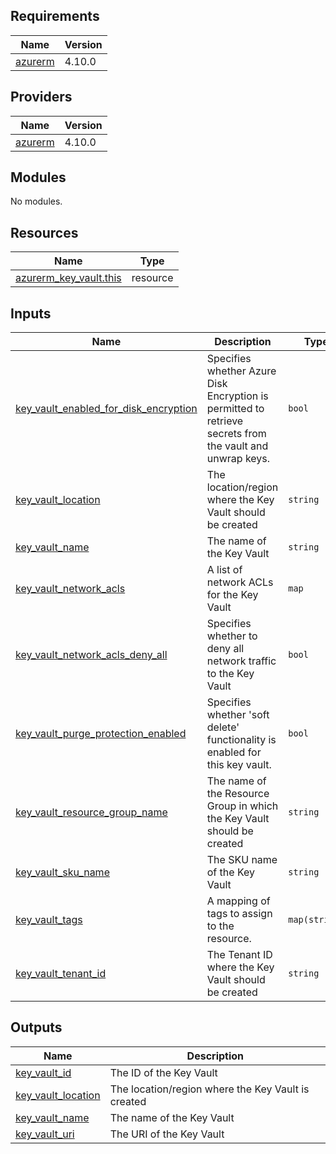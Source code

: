 <!-- BEGIN_TF_DOCS -->
## Requirements

| Name | Version |
|------|---------|
| <a name="requirement_azurerm"></a> [azurerm](#requirement\_azurerm) | 4.10.0 |

## Providers

| Name | Version |
|------|---------|
| <a name="provider_azurerm"></a> [azurerm](#provider\_azurerm) | 4.10.0 |

## Modules

No modules.

## Resources

| Name | Type |
|------|------|
| [azurerm_key_vault.this](https://registry.terraform.io/providers/hashicorp/azurerm/4.10.0/docs/resources/key_vault) | resource |

## Inputs

| Name | Description | Type | Default | Required |
|------|-------------|------|---------|:--------:|
| <a name="input_key_vault_enabled_for_disk_encryption"></a> [key\_vault\_enabled\_for\_disk\_encryption](#input\_key\_vault\_enabled\_for\_disk\_encryption) | Specifies whether Azure Disk Encryption is permitted to retrieve secrets from the vault and unwrap keys. | `bool` | n/a | yes |
| <a name="input_key_vault_location"></a> [key\_vault\_location](#input\_key\_vault\_location) | The location/region where the Key Vault should be created | `string` | n/a | yes |
| <a name="input_key_vault_name"></a> [key\_vault\_name](#input\_key\_vault\_name) | The name of the Key Vault | `string` | n/a | yes |
| <a name="input_key_vault_network_acls"></a> [key\_vault\_network\_acls](#input\_key\_vault\_network\_acls) | A list of network ACLs for the Key Vault | `map` | `{}` | no |
| <a name="input_key_vault_network_acls_deny_all"></a> [key\_vault\_network\_acls\_deny\_all](#input\_key\_vault\_network\_acls\_deny\_all) | Specifies whether to deny all network traffic to the Key Vault | `bool` | `true` | no |
| <a name="input_key_vault_purge_protection_enabled"></a> [key\_vault\_purge\_protection\_enabled](#input\_key\_vault\_purge\_protection\_enabled) | Specifies whether 'soft delete' functionality is enabled for this key vault. | `bool` | n/a | yes |
| <a name="input_key_vault_resource_group_name"></a> [key\_vault\_resource\_group\_name](#input\_key\_vault\_resource\_group\_name) | The name of the Resource Group in which the Key Vault should be created | `string` | n/a | yes |
| <a name="input_key_vault_sku_name"></a> [key\_vault\_sku\_name](#input\_key\_vault\_sku\_name) | The SKU name of the Key Vault | `string` | n/a | yes |
| <a name="input_key_vault_tags"></a> [key\_vault\_tags](#input\_key\_vault\_tags) | A mapping of tags to assign to the resource. | `map(string)` | n/a | yes |
| <a name="input_key_vault_tenant_id"></a> [key\_vault\_tenant\_id](#input\_key\_vault\_tenant\_id) | The Tenant ID where the Key Vault should be created | `string` | n/a | yes |

## Outputs

| Name | Description |
|------|-------------|
| <a name="output_key_vault_id"></a> [key\_vault\_id](#output\_key\_vault\_id) | The ID of the Key Vault |
| <a name="output_key_vault_location"></a> [key\_vault\_location](#output\_key\_vault\_location) | The location/region where the Key Vault is created |
| <a name="output_key_vault_name"></a> [key\_vault\_name](#output\_key\_vault\_name) | The name of the Key Vault |
| <a name="output_key_vault_uri"></a> [key\_vault\_uri](#output\_key\_vault\_uri) | The URI of the Key Vault |
<!-- END_TF_DOCS -->